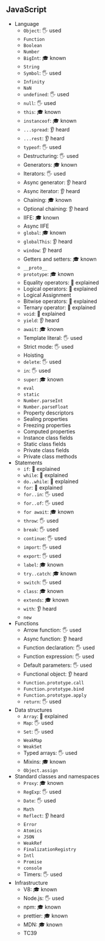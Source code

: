 ## JavaScript

- Language
  - `Object`: 🖐 used
  - `Function`
  - `Boolean`
  - `Number`
  - `BigInt`: 🎓 known
  - `String`
  - `Symbol`: 🖐 used
  - `Infinity`
  - `NaN`
  - `undefined`: 🖐 used
  - `null`: 🖐 used
  - `this`: 🎓 known
  - `instanceof`: 🎓 known
  - `...spread`: 👂 heard
  - `...rest`: 👂 heard
  - `typeof`: 🖐 used
  - Destructuring: 🖐 used
  - Generators: 🎓 known
  - Iterators: 🖐 used
  - Async generator: 👂 heard
  - Async iterator: 👂 heard
  - Chaining: 🎓 known
  - Optional chaining: 👂 heard
  - IIFE: 🎓 known
  - Async IIFE
  - `global`: 🎓 known
  - `globalThis`: 👂 heard
  - `window`: 👂 heard
  - Getters and setters: 🎓 known
  - `__proto__`
  - `prototype`: 🎓 known
  - Equality operators: 🙋 explained
  - Logical operators: 🙋 explained
  - Logical Assignment
  - Bitwise operators: 🙋 explained
  - Ternary operator: 🙋 explained
  - `void`: 🙋 explained
  - `yield`: 👂 heard
  - `await`: 🎓 known
  - Template literal: 🖐 used
  - Strict mode: 🖐 used
  - Hoisting
  - `delete`: 🖐 used
  - `in`: 🖐 used
  - `super`: 🎓 known
  - `eval`
  - `static`
  - `Number.parseInt`
  - `Number.parseFloat`
  - Property descriptors
  - Sealing properties
  - Freezing properties
  - Computed properties
  - Instance class fields
  - Static class fields
  - Private class fields
  - Private class methods
- Statements
  - `if`: 🙋 explained
  - `while`: 🙋 explained
  - `do..while`: 🙋 explained
  - `for`: 🙋 explained
  - `for..in`: 🖐 used
  - `for..of`: 🖐 used
  - `for await`: 🎓 known
  - `throw`: 🖐 used
  - `break`: 🖐 used
  - `continue`: 🖐 used
  - `import`: 🖐 used
  - `export`: 🖐 used
  - `label`: 🎓 known
  - `try..catch`: 🎓 known
  - `switch`: 🖐 used
  - `class`: 🎓 known
  - `extends`: 🎓 known
  - `with`: 👂 heard
  - `new`
- Functions
  - Arrow function: 🖐 used
  - Async function: 👂 heard
  - Function declaration: 🖐 used
  - Function expression: 🖐 used
  - Default parameters: 🖐 used
  - Functional object: 👂 heard
  - `Function.prototype.call`
  - `Function.prototype.bind`
  - `Function.prototype.apply`
  - `return`: 🖐 used
- Data structures
  - `Array`: 🙋 explained
  - `Map`: 🖐 used
  - `Set`: 🖐 used
  - `WeakMap`
  - `WeakSet`
  - Typed arrays: 🖐 used
  - Mixins: 🎓 known
  - `Object.assign`
- Standard classes and namespaces
  - `Proxy`: 🎓 known
  - `RegExp`: 🖐 used
  - `Date`: 🖐 used
  - `Math`
  - `Reflect`: 👂 heard
  - `Error`
  - `Atomics`
  - `JSON`
  - `WeakRef`
  - `FinalizationRegistry`
  - `Intl`
  - `Promise`
  - `console`
  - Timers: 🖐 used
- Infrastructure
  - V8: 🎓 known
  - Node.js: 🖐 used
  - npm: 🎓 known
  - prettier: 🎓 known
  - MDN: 🎓 known
  - TC39
